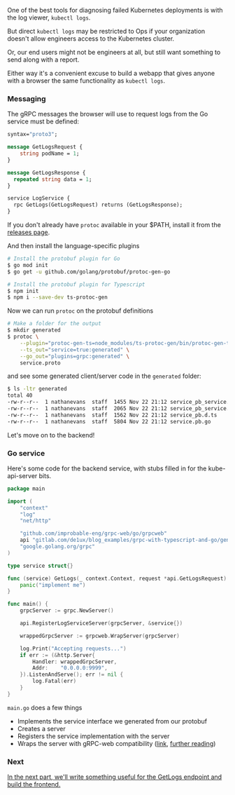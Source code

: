 One of the best tools for diagnosing failed Kubernetes deployments is with the log viewer, `kubectl logs`.

But direct `kubectl logs` may be restricted to Ops if your organization doesn't allow engineers access to the Kubernetes cluster.

Or, our end users might not be engineers at all, but still want something to send along with a report.

Either way it's a convenient excuse to build a webapp that gives anyone with a browser the same functionality as `kubectl logs`.

### Messaging

The gRPC messages the browser will use to request logs from the Go service must be defined:

```protobuf
syntax="proto3";

message GetLogsRequest {
    string podName = 1;
}

message GetLogsResponse {
  repeated string data = 1;
}

service LogService {
  rpc GetLogs(GetLogsRequest) returns (GetLogsResponse);
}
```

If you don't already have `protoc` available in your $PATH, install it from the [releases page](https://github.com/protocolbuffers/protobuf/releases).

And then install the language-specific plugins
```bash
# Install the protobuf plugin for Go
$ go mod init
$ go get -u github.com/golang/protobuf/protoc-gen-go

# Install the protobuf plugin for Typescript
$ npm init
$ npm i --save-dev ts-protoc-gen
```

Now we can run `protoc` on the protobuf definitions

```bash
# Make a folder for the output
$ mkdir generated
$ protoc \
    --plugin="protoc-gen-ts=node_modules/ts-protoc-gen/bin/protoc-gen-ts" \
    --ts_out="service=true:generated" \
    --go_out="plugins=grpc:generated" \
    service.proto
```

and see some generated client/server code in the `generated` folder:
```bash
$ ls -ltr generated
total 40
-rw-r--r--  1 nathanevans  staff  1455 Nov 22 21:12 service_pb_service.js
-rw-r--r--  1 nathanevans  staff  2065 Nov 22 21:12 service_pb_service.d.ts
-rw-r--r--  1 nathanevans  staff  1562 Nov 22 21:12 service_pb.d.ts
-rw-r--r--  1 nathanevans  staff  5804 Nov 22 21:12 service.pb.go
```

Let's move on to the backend!

### Go service

Here's some code for the backend service, with stubs filled in for the kube-api-server bits.

```go
package main

import (
    "context"
    "log"
    "net/http"

    "github.com/improbable-eng/grpc-web/go/grpcweb"
    api "gitlab.com/de1ux/blog_examples/grpc-with-typescript-and-go/generated"
    "google.golang.org/grpc"
)

type service struct{}

func (service) GetLogs(_ context.Context, request *api.GetLogsRequest) (*api.GetLogsResponse, error) {
    panic("implement me")
}

func main() {
    grpcServer := grpc.NewServer()

    api.RegisterLogServiceServer(grpcServer, &service{})

    wrappedGrpcServer := grpcweb.WrapServer(grpcServer)

    log.Print("Accepting requests...")
    if err := (&http.Server{
        Handler: wrappedGrpcServer,
        Addr:    "0.0.0.0:9999",
    }).ListenAndServe(); err != nil {
        log.Fatal(err)
    }
}

```

`main.go` does a few things
* Implements the service interface we generated from our protobuf
* Creates a server
* Registers the service implementation with the server
* Wraps the server with gRPC-web compatibility ([link](https://github.com/improbable-eng/grpc-web/tree/master/go/grpcweb), [further reading](https://github.com/grpc/grpc/blob/master/doc/PROTOCOL-WEB.md))

### Next

[In the next part, we'll write something useful for the GetLogs endpoint and build the frontend.](/tutorials/grpc-with-typescript-and-go-part-2)
